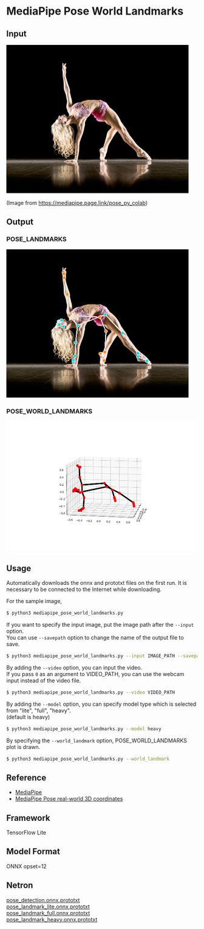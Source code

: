 # MediaPipe Pose World Landmarks

## Input

![Input](demo.png)

(Image from https://mediapipe.page.link/pose_py_colab)

## Output

### POSE_LANDMARKS

![Output](output.png)

### POSE_WORLD_LANDMARKS

![Output](world_landmarks.png)

## Usage
Automatically downloads the onnx and prototxt files on the first run.
It is necessary to be connected to the Internet while downloading.

For the sample image,
```bash
$ python3 mediapipe_pose_world_landmarks.py
```

If you want to specify the input image, put the image path after the `--input` option.  
You can use `--savepath` option to change the name of the output file to save.
```bash
$ python3 mediapipe_pose_world_landmarks.py --input IMAGE_PATH --savepath SAVE_IMAGE_PATH
```

By adding the `--video` option, you can input the video.   
If you pass `0` as an argument to VIDEO_PATH, you can use the webcam input instead of the video file.
```bash
$ python3 mediapipe_pose_world_landmarks.py --video VIDEO_PATH
```

By adding the `--model` option, you can specify model type which is selected from "lite", "full", "heavy".  
(default is heavy)
```bash
$ python3 mediapipe_pose_world_landmarks.py --model heavy
```

By specifying the `--world_landmark` option, POSE_WORLD_LANDMARKS plot is drawn.
```bash
$ python3 mediapipe_pose_world_landmarks.py --world_landmark
```

## Reference

- [MediaPipe](https://github.com/google/mediapipe)
- [MediaPipe Pose real-world 3D coordinates](https://google.github.io/mediapipe/solutions/pose.html#pose_world_landmarks)

## Framework

TensorFlow Lite

## Model Format

ONNX opset=12

## Netron

[pose_detection.onnx.prototxt](https://netron.app/?url=https://storage.googleapis.com/ailia-models/mediapipe_pose_world_landmarks/pose_detection.onnx.prototxt)  
[pose_landmark_lite.onnx.prototxt](https://netron.app/?url=https://storage.googleapis.com/ailia-models/mediapipe_pose_world_landmarks/pose_landmark_lite.onnx.prototxt)  
[pose_landmark_full.onnx.prototxt](https://netron.app/?url=https://storage.googleapis.com/ailia-models/mediapipe_pose_world_landmarks/pose_landmark_full.onnx.prototxt)  
[pose_landmark_heavy.onnx.prototxt](https://netron.app/?url=https://storage.googleapis.com/ailia-models/mediapipe_pose_world_landmarks/pose_landmark_heavy.onnx.prototxt)
